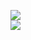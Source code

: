 [![](https://img.shields.io/badge/Made%20With-Github%20Spray-lightgrey.svg?style=for-the-badge&logo=github)](https://github.com/Annihil/github-spray#21085)  
[![](https://i.imgur.com/2DrTn0Z.gif)](https://github.com/Annihil/github-spray)